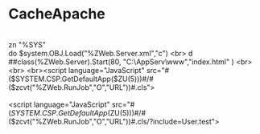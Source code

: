 # CacheApache
<br>zn "%SYS"
<br>do $system.OBJ.Load("%ZWeb.Server.xml","c")
<br> d ##class(%ZWeb.Server).Start(80, "C:\AppServ\www","index.html" )
<br> 
<br> 
<br><script language="JavaScript" src="#($SYSTEM.CSP.GetDefaultApp($ZU(5)))#/#($zcvt("%ZWeb.RunJob","O","URL"))#.cls"></script>  
<br><script language="JavaScript" src="#($SYSTEM.CSP.GetDefaultApp($ZU(5)))#/#($zcvt("%ZWeb.RunJob","O","URL"))#.cls/?include=User.test"></script>
